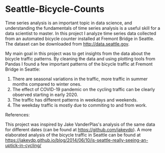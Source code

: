 # Seattle-Bicycle-Counts
Time series analysis is an important topic in data science, and understanding the fundamentals of time series analysis is a useful skill for a data scientist to master. 
In this project I analyze time series data collected from an automated bicycle counter installed at Fremont Bridge in Seattle. The dataset can be downloaded from http://data.seattle.gov. 

My main goal in this project was to get insights from the data about the bicycle traffic patterns. By cleaning the data and using plotting tools from Pandas I found a few important patterns of the bicycle traffic at Fremont Bridge in Seattle:

1) There are seasonal variations in the traffic, more traffic in summer months compared to winter ones.
2) The effect of COVID-19 pandemic on the cycling traffic can be clearly observed starting in early 2020. 
3) The traffic has different patterns in weekdays and weekends.
4) The weekday traffic is mostly due to commiting to and from work.



References:

This project was inspired by Jake VanderPlas's analysis of the same data for different dates (can be found at https://github.com/jakevdp). 
A more elaborated analysis of the bicycle traffic in Seattle can be found at https://jakevdp.github.io/blog/2014/06/10/is-seattle-really-seeing-an-uptick-in-cycling/  
